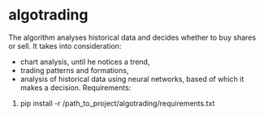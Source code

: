 # algotrading
The algorithm analyses historical data and decides whether to buy shares or sell. 
It takes into consideration:
- chart analysis, until he notices a trend,
- trading patterns and formations,
- analysis of historical data using neural networks,
based of which it makes a decision.
Requirements:
 1. pip install -r /path_to_project/algotrading/requirements.txt
